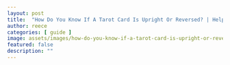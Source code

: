 ```yaml
---
layout: post
title:  "How Do You Know If A Tarot Card Is Upright Or Reversed? | Helpful Tarot Guide"
author: reece
categories: [ guide ]
image: assets/images/how-do-you-know-if-a-tarot-card-is-upright-or-reversed.jpg
featured: false
description: ""
---
```

